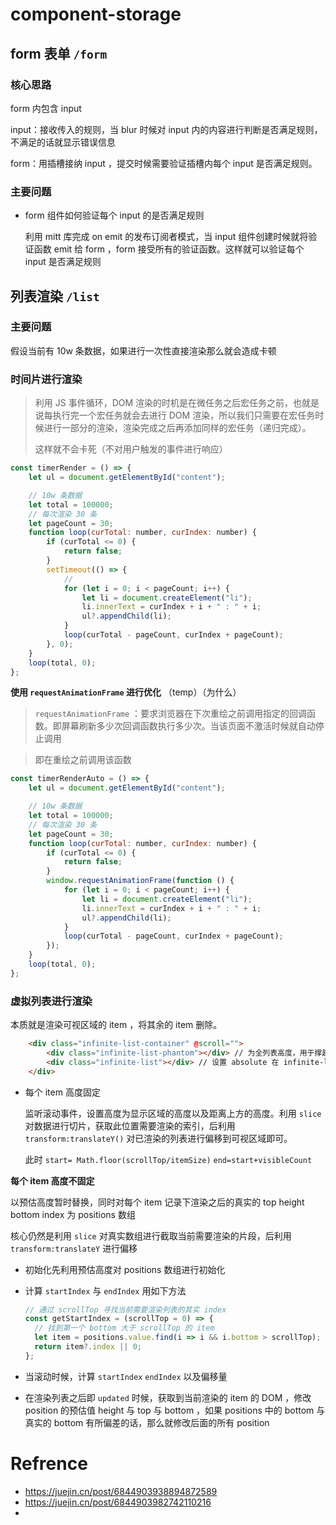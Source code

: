 # component-storage





## form 表单 `/form`

### 核心思路

form 内包含 input

input：接收传入的规则，当 blur 时候对 input 内的内容进行判断是否满足规则，不满足的话就显示错误信息

form：用插槽接纳 input ，提交时候需要验证插槽内每个 input 是否满足规则。

### 主要问题

* form 组件如何验证每个 input 的是否满足规则

  利用 mitt 库完成 on emit 的发布订阅者模式，当 input 组件创建时候就将验证函数 emit 给 form ，form 接受所有的验证函数。这样就可以验证每个 input 是否满足规则







## 列表渲染 `/list`



### 主要问题

假设当前有 10w 条数据，如果进行一次性直接渲染那么就会造成卡顿

### 时间片进行渲染

> 利用 JS 事件循环，DOM 渲染的时机是在微任务之后宏任务之前，也就是说每执行完一个宏任务就会去进行 DOM 渲染，所以我们只需要在宏任务时候进行一部分的渲染，渲染完成之后再添加同样的宏任务（递归完成）。
>
> 这样就不会卡死（不对用户触发的事件进行响应）

```js
const timerRender = () => {
	let ul = document.getElementById("content");

	// 10w 条数据
	let total = 100000;
	// 每次渲染 30 条
	let pageCount = 30;
	function loop(curTotal: number, curIndex: number) {
		if (curTotal <= 0) {
			return false;
		}
		setTimeout(() => {
			//
			for (let i = 0; i < pageCount; i++) {
				let li = document.createElement("li");
				li.innerText = curIndex + i + " : " + i;
				ul?.appendChild(li);
			}
			loop(curTotal - pageCount, curIndex + pageCount);
		}, 0);
	}
	loop(total, 0);
};
```





**使用 `requestAnimationFrame` 进行优化** （temp）（为什么）

>  `requestAnimationFrame`  ：要求浏览器在下次重绘之前调用指定的回调函数。即屏幕刷新多少次回调函数执行多少次。当该页面不激活时候就自动停止调用

> 即在重绘之前调用该函数

```js
const timerRenderAuto = () => {
	let ul = document.getElementById("content");

	// 10w 条数据
	let total = 100000;
	// 每次渲染 30 条
	let pageCount = 30;
	function loop(curTotal: number, curIndex: number) {
		if (curTotal <= 0) {
			return false;
		}
		window.requestAnimationFrame(function () {
			for (let i = 0; i < pageCount; i++) {
				let li = document.createElement("li");
				li.innerText = curIndex + i + " : " + i;
				ul?.appendChild(li);
			}
			loop(curTotal - pageCount, curIndex + pageCount);
		});
	}
	loop(total, 0);
};
```



### 虚拟列表进行渲染

本质就是渲染可视区域的 item ，将其余的 item 删除。

```html
	<div class="infinite-list-container" @scroll="">
		<div class="infinite-list-phantom"></div> // 为全列表高度，用于撑起滚动条 设置 absoult 与 z-index = -1
		<div class="infinite-list"></div> // 设置 absolute 在 infinite-list-phantom 之上
	</div>
```

* 每个 item 高度固定

  监听滚动事件，设置高度为显示区域的高度以及距离上方的高度。利用 `slice` 对数据进行切片，获取此位置需要渲染的索引，后利用 `transform:translateY()` 对已渲染的列表进行偏移到可视区域即可。

  此时 `start= Math.floor(scrollTop/itemSize)` `end=start+visibleCount`





**每个 item 高度不固定**

以预估高度暂时替换，同时对每个 item 记录下渲染之后的真实的 top height bottom index 为 positions 数组

核心仍然是利用 `slice` 对真实数组进行截取当前需要渲染的片段，后利用 `transform:translateY` 进行偏移

* 初始化先利用预估高度对 positions 数组进行初始化

* 计算 `startIndex` 与 `endIndex` 用如下方法

  ```js
  // 通过 scrollTop 寻找当前需要渲染列表的其实 index
  const getStartIndex = (scrollTop = 0) => {
  	// 找到第一个 bottom 大于 scrollTop 的 item
  	let item = positions.value.find(i => i && i.bottom > scrollTop);
  	return item?.index || 0;
  };
  ```

  

* 当滚动时候，计算 `startIndex` `endIndex` 以及偏移量

* 在渲染列表之后即 `updated` 时候，获取到当前渲染的 item 的 DOM ，修改 position 的预估值 height 与 top 与 bottom ，如果 positions 中的 bottom 与真实的 bottom 有所偏差的话，那么就修改后面的所有 position 



















# Refrence

* https://juejin.cn/post/6844903938894872589
* https://juejin.cn/post/6844903982742110216
* 

